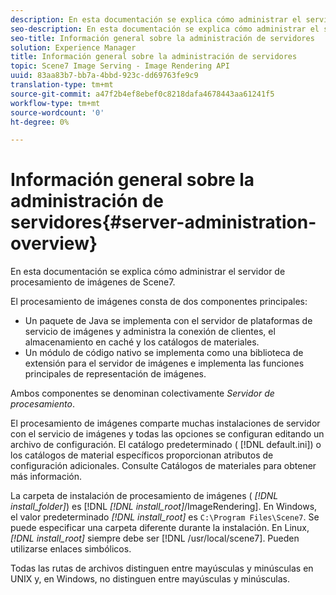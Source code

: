 ```yaml
---
description: En esta documentación se explica cómo administrar el servidor de procesamiento de imágenes de Scene7.
seo-description: En esta documentación se explica cómo administrar el servidor de procesamiento de imágenes de Scene7.
seo-title: Información general sobre la administración de servidores
solution: Experience Manager
title: Información general sobre la administración de servidores
topic: Scene7 Image Serving - Image Rendering API
uuid: 83aa83b7-bb7a-4bbd-923c-dd69763fe9c9
translation-type: tm+mt
source-git-commit: a47f2b4ef8ebef0c8218dafa4678443aa61241f5
workflow-type: tm+mt
source-wordcount: '0'
ht-degree: 0%

---
```



# Información general sobre la administración de servidores{#server-administration-overview}

En esta documentación se explica cómo administrar el servidor de procesamiento de imágenes de Scene7.

El procesamiento de imágenes consta de dos componentes principales:

* Un paquete de Java se implementa con el servidor de plataformas de servicio de imágenes y administra la conexión de clientes, el almacenamiento en caché y los catálogos de materiales.
* Un módulo de código nativo se implementa como una biblioteca de extensión para el servidor de imágenes e implementa las funciones principales de representación de imágenes.

Ambos componentes se denominan colectivamente *Servidor de procesamiento*.

El procesamiento de imágenes comparte muchas instalaciones de servidor con el servicio de imágenes y todas las opciones se configuran editando un archivo de configuración. El catálogo predeterminado ( [!DNL default.ini]) o los catálogos de material específicos proporcionan atributos de configuración adicionales. Consulte Catálogos de materiales para obtener más información.

La carpeta de instalación de procesamiento de imágenes ( *[!DNL install_folder]*) es [!DNL *[!DNL install_root]*/ImageRendering]. En Windows, el valor predeterminado *[!DNL install_root]* es `C:\Program Files\Scene7`. Se puede especificar una carpeta diferente durante la instalación. En Linux, *[!DNL install_root]* siempre debe ser [!DNL /usr/local/scene7]. Pueden utilizarse enlaces simbólicos.

Todas las rutas de archivos distinguen entre mayúsculas y minúsculas en UNIX y, en Windows, no distinguen entre mayúsculas y minúsculas.
